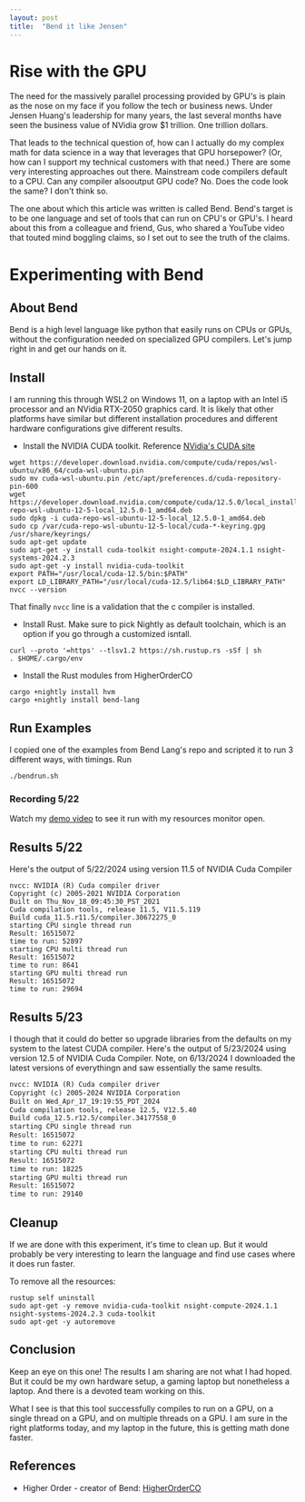 ```yaml
---
layout: post
title:  "Bend it like Jensen"
---
```


# Rise with the GPU

The need for the massively parallel processing provided by GPU's is plain as the nose on my face if you follow the tech or business news. Under Jensen Huang's leadership for many years, the last several months have seen the business value of NVidia grow $1 trillion. One trillion dollars. 

That leads to the technical question of, how can I actually do my complex math for data science in a way that leverages that GPU horsepower? (Or, how can I support my technical customers with that need.) There are some very interesting approaches out there. Mainstream code compilers default to a CPU. Can any compiler alsooutput GPU code? No. Does the code look the same? I don't think so.

The one about which this article was written is called Bend. Bend's target is to be one language and set of tools that can run on CPU's or GPU's. I heard about this from a colleague and friend, Gus, who shared a YouTube video that touted mind boggling claims, so I set out to see the truth of the claims.

# Experimenting with Bend

## About Bend

Bend is a high level language like python that easily runs on CPUs or GPUs, without the configuration needed on specialized GPU compilers. Let's jump right in and get our hands on it.

## Install

I am running this through WSL2 on Windows 11, on a laptop with an Intel i5 processor and an NVidia RTX-2050 graphics card. It is likely that other platforms have similar but different installation procedures and different hardware configurations give different results.

 - Install the NVIDIA CUDA toolkit. Reference [NVidia's CUDA site](https://developer.nvidia.com/cuda-downloads?target_os=Linux&target_arch=x86_64&Distribution=WSL-Ubuntu&target_version=2.0&target_type=deb_local) 
```
wget https://developer.download.nvidia.com/compute/cuda/repos/wsl-ubuntu/x86_64/cuda-wsl-ubuntu.pin
sudo mv cuda-wsl-ubuntu.pin /etc/apt/preferences.d/cuda-repository-pin-600
wget https://developer.download.nvidia.com/compute/cuda/12.5.0/local_installers/cuda-repo-wsl-ubuntu-12-5-local_12.5.0-1_amd64.deb
sudo dpkg -i cuda-repo-wsl-ubuntu-12-5-local_12.5.0-1_amd64.deb
sudo cp /var/cuda-repo-wsl-ubuntu-12-5-local/cuda-*-keyring.gpg /usr/share/keyrings/
sudo apt-get update
sudo apt-get -y install cuda-toolkit nsight-compute-2024.1.1 nsight-systems-2024.2.3
sudo apt-get -y install nvidia-cuda-toolkit
export PATH="/usr/local/cuda-12.5/bin:$PATH"
export LD_LIBRARY_PATH="/usr/local/cuda-12.5/lib64:$LD_LIBRARY_PATH"
nvcc --version
```
That finally `nvcc` line is a validation that the c compiler is installed.

 - Install Rust. Make sure to pick Nightly as default toolchain, which is an option if you go through a customized isntall.

```
curl --proto '=https' --tlsv1.2 https://sh.rustup.rs -sSf | sh
. $HOME/.cargo/env
```

 - Install the Rust modules from HigherOrderCO
```
cargo +nightly install hvm
cargo +nightly install bend-lang
```

## Run Examples

I copied one of the examples from Bend Lang's repo and scripted it to run 3 different ways, with timings. Run 
```
./bendrun.sh
```
### Recording 5/22

Watch my [demo video](https://github.com/hoopdad/bendlang/raw/main/bend_demo_parallelism.mp4) to see it run with my resources monitor open. 

## Results 5/22

Here's the output of 5/22/2024 using version 11.5 of NVIDIA Cuda Compiler
```
nvcc: NVIDIA (R) Cuda compiler driver
Copyright (c) 2005-2021 NVIDIA Corporation
Built on Thu_Nov_18_09:45:30_PST_2021
Cuda compilation tools, release 11.5, V11.5.119
Build cuda_11.5.r11.5/compiler.30672275_0
starting CPU single thread run
Result: 16515072
time to run: 52897
starting CPU multi thread run
Result: 16515072
time to run: 8641
starting GPU multi thread run
Result: 16515072
time to run: 29694
```

## Results 5/23

I though that it could do better so upgrade libraries from the defaults on my system to the latest CUDA compiler. Here's the output of 5/23/2024 using version 12.5 of NVIDIA Cuda Compiler. Note, on 6/13/2024 I downloaded the latest versions of everythingn and saw essentially the same results.
```txt
nvcc: NVIDIA (R) Cuda compiler driver
Copyright (c) 2005-2024 NVIDIA Corporation
Built on Wed_Apr_17_19:19:55_PDT_2024
Cuda compilation tools, release 12.5, V12.5.40
Build cuda_12.5.r12.5/compiler.34177558_0
starting CPU single thread run
Result: 16515072
time to run: 62271
starting CPU multi thread run
Result: 16515072
time to run: 18225
starting GPU multi thread run
Result: 16515072
time to run: 29140
```


## Cleanup

If we are done with this experiment, it's time to clean up. But it would probably be very interesting to learn the language and find use cases where it does run faster.

To remove all the resources:
```
rustup self uninstall
sudo apt-get -y remove nvidia-cuda-toolkit nsight-compute-2024.1.1 nsight-systems-2024.2.3 cuda-toolkit 
sudo apt-get -y autoremove
```

## Conclusion

Keep an eye on this one! The results I am sharing are not what I had hoped. But it could be my own hardware setup, a gaming laptop but nonetheless a laptop. And there is a devoted team working on this. 

What I see is that this tool successfully compiles to run on a GPU, on a single thread on a GPU, and on multiple threads on a GPU. I am sure in the right platforms today, and my laptop in the future, this is getting math done faster.

## References

- Higher Order - creator of Bend: [HigherOrderCO](https://github.com/HigherOrderCO/bend)



